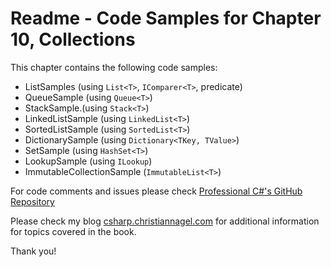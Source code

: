 # Readme - Code Samples for Chapter 10, Collections

This chapter contains the following code samples:

* ListSamples (using `List<T>`, `IComparer<T>`, predicate)
* QueueSample (using `Queue<T>`)
* StackSample.(using `Stack<T>`)
* LinkedListSample (using `LinkedList<T>`)
* SortedListSample (using `SortedList<T>`)
* DictionarySample (using `Dictionary<TKey, TValue>`)
* SetSample (using `HashSet<T>`)
* LookupSample (using `ILookup`)
* ImmutableCollectionSample (`ImmutableList<T>`)


For code comments and issues please check [Professional C#'s GitHub Repository](https://github.com/ProfessionalCSharp/ProfessionalCSharp7)

Please check my blog [csharp.christiannagel.com](https://csharp.christiannagel.com "csharp.christiannagel.com") for additional information for topics covered in the book.

Thank you!